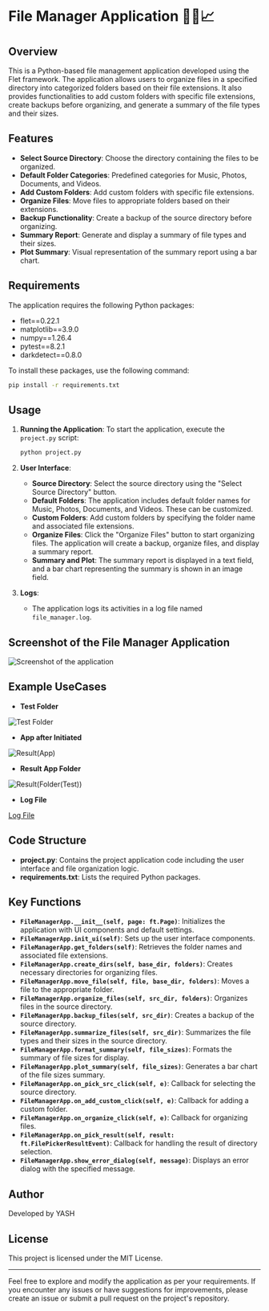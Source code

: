 # File Manager Application 📂📄📈

## Overview

This is a Python-based file management application developed using the Flet framework. The application allows users to organize files in a specified directory into categorized folders based on their file extensions. It also provides functionalities to add custom folders with specific file extensions, create backups before organizing, and generate a summary of the file types and their sizes.

## Features

- **Select Source Directory**: Choose the directory containing the files to be organized.
- **Default Folder Categories**: Predefined categories for Music, Photos, Documents, and Videos.
- **Add Custom Folders**: Add custom folders with specific file extensions.
- **Organize Files**: Move files to appropriate folders based on their extensions.
- **Backup Functionality**: Create a backup of the source directory before organizing.
- **Summary Report**: Generate and display a summary of file types and their sizes.
- **Plot Summary**: Visual representation of the summary report using a bar chart.

## Requirements

The application requires the following Python packages:

- flet==0.22.1
- matplotlib==3.9.0
- numpy==1.26.4
- pytest==8.2.1
- darkdetect==0.8.0

To install these packages, use the following command:

```bash
pip install -r requirements.txt
```

## Usage

1. **Running the Application**:
   To start the application, execute the `project.py` script:

   ```bash
   python project.py
   ```

2. **User Interface**:
   - **Source Directory**: Select the source directory using the "Select Source Directory" button.
   - **Default Folders**: The application includes default folder names for Music, Photos, Documents, and Videos. These can be customized.
   - **Custom Folders**: Add custom folders by specifying the folder name and associated file extensions.
   - **Organize Files**: Click the "Organize Files" button to start organizing files. The application will create a backup, organize files, and display a summary report.
   - **Summary and Plot**: The summary report is displayed in a text field, and a bar chart representing the summary is shown in an image field.

3. **Logs**:
   - The application logs its activities in a log file named `file_manager.log`.

## Screenshot of the File Manager Application

![Screenshot of the application](./assets/ss/Screenshot%202024-05-22%20071713.png)

## Example UseCases

- **Test Folder**

![Test Folder](./assets/ss/Screenshot%202024-05-22%20071820.png)

- **App after Initiated**

![Result(App)](./assets/ss/Screenshot%202024-05-22%20071902.png)

- **Result App Folder**

![Result(Folder(Test))](./assets/ss/Screenshot%202024-05-22%20071908.png)

- **Log File**

[Log File](./assets/ss/file_manager.log)

## Code Structure

- **project.py**: Contains the project application code including the user interface and file organization logic.
- **requirements.txt**: Lists the required Python packages.

## Key Functions

- **`FileManagerApp.__init__(self, page: ft.Page)`**: Initializes the application with UI components and default settings.
- **`FileManagerApp.init_ui(self)`**: Sets up the user interface components.
- **`FileManagerApp.get_folders(self)`**: Retrieves the folder names and associated file extensions.
- **`FileManagerApp.create_dirs(self, base_dir, folders)`**: Creates necessary directories for organizing files.
- **`FileManagerApp.move_file(self, file, base_dir, folders)`**: Moves a file to the appropriate folder.
- **`FileManagerApp.organize_files(self, src_dir, folders)`**: Organizes files in the source directory.
- **`FileManagerApp.backup_files(self, src_dir)`**: Creates a backup of the source directory.
- **`FileManagerApp.summarize_files(self, src_dir)`**: Summarizes the file types and their sizes in the source directory.
- **`FileManagerApp.format_summary(self, file_sizes)`**: Formats the summary of file sizes for display.
- **`FileManagerApp.plot_summary(self, file_sizes)`**: Generates a bar chart of the file sizes summary.
- **`FileManagerApp.on_pick_src_click(self, e)`**: Callback for selecting the source directory.
- **`FileManagerApp.on_add_custom_click(self, e)`**: Callback for adding a custom folder.
- **`FileManagerApp.on_organize_click(self, e)`**: Callback for organizing files.
- **`FileManagerApp.on_pick_result(self, result: ft.FilePickerResultEvent)`**: Callback for handling the result of directory selection.
- **`FileManagerApp.show_error_dialog(self, message)`**: Displays an error dialog with the specified message.

## Author

Developed by YASH

## License

This project is licensed under the MIT License.

---

Feel free to explore and modify the application as per your requirements. If you encounter any issues or have suggestions for improvements, please create an issue or submit a pull request on the project's repository.
